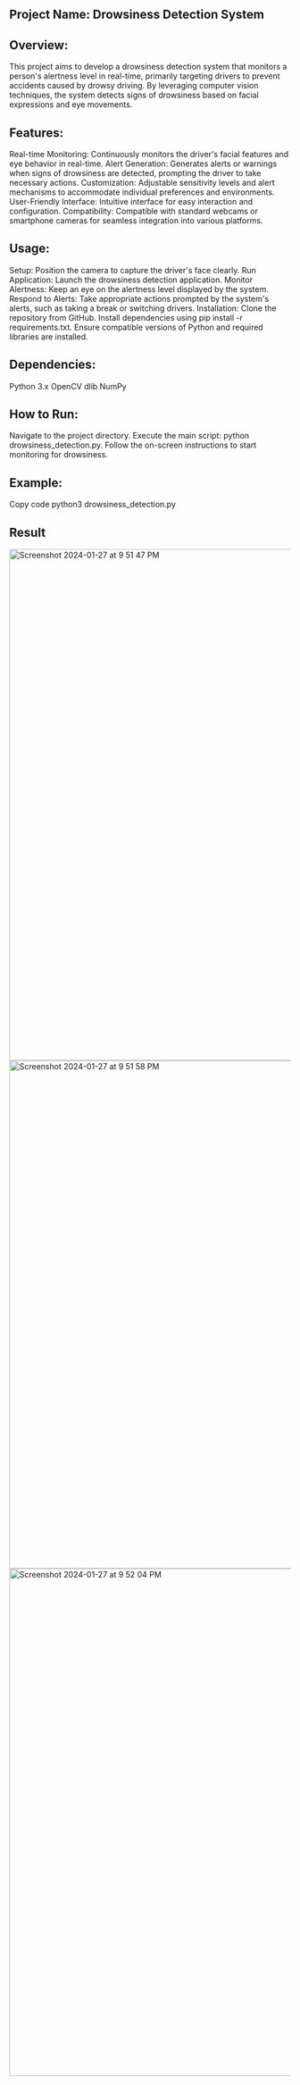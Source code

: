 ## Project Name: Drowsiness Detection System

## Overview:

This project aims to develop a drowsiness detection system that monitors a person's alertness level in real-time, primarily targeting drivers to prevent accidents caused by drowsy driving. By leveraging computer vision techniques, the system detects signs of drowsiness based on facial expressions and eye movements.

## Features:

Real-time Monitoring: Continuously monitors the driver's facial features and eye behavior in real-time.
Alert Generation: Generates alerts or warnings when signs of drowsiness are detected, prompting the driver to take necessary actions.
Customization: Adjustable sensitivity levels and alert mechanisms to accommodate individual preferences and environments.
User-Friendly Interface: Intuitive interface for easy interaction and configuration.
Compatibility: Compatible with standard webcams or smartphone cameras for seamless integration into various platforms.

## Usage:

Setup: Position the camera to capture the driver's face clearly.
Run Application: Launch the drowsiness detection application.
Monitor Alertness: Keep an eye on the alertness level displayed by the system.
Respond to Alerts: Take appropriate actions prompted by the system's alerts, such as taking a break or switching drivers.
Installation:
Clone the repository from GitHub.
Install dependencies using pip install -r requirements.txt.
Ensure compatible versions of Python and required libraries are installed.

## Dependencies:

Python 3.x
OpenCV
dlib
NumPy

## How to Run:

Navigate to the project directory.
Execute the main script: python drowsiness_detection.py.
Follow the on-screen instructions to start monitoring for drowsiness.

## Example:

Copy code
python3 drowsiness_detection.py

## Result
<img width="916" alt="Screenshot 2024-01-27 at 9 51 47 PM" src="https://github.com/sbanerjee29/Drowsiness-Detection-/assets/104590401/7874578b-fbd0-4e71-b2f0-4a0165f09973">
<img width="910" alt="Screenshot 2024-01-27 at 9 51 58 PM" src="https://github.com/sbanerjee29/Drowsiness-Detection-/assets/104590401/538f6654-504d-4936-b729-b061ab633652">
<img width="909" alt="Screenshot 2024-01-27 at 9 52 04 PM" src="https://github.com/sbanerjee29/Drowsiness-Detection-/assets/104590401/2ba7baf7-e03b-4663-ae00-5cffe2063ba0">

